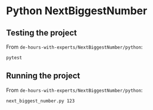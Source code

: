 # Python NextBiggestNumber

## Testing the project 

From `de-hours-with-experts/NextBiggestNumber/python`:

`pytest`

## Running the project

From `de-hours-with-experts/NextBiggestNumber/python`:

`next_biggest_number.py 123`

